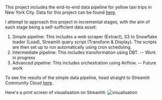 This project includes the end-to-end data pipeline for yellow taxi trips in New York City. Data for this project can be found [here](https://www.nyc.gov/site/tlc/about/tlc-trip-record-data.page). 

I attempt to approach this project in incremental stages, with the aim of each stage being a self-sufficient data asset:
1. Simple pipeline: This includes a web scraper (Extract), S3 to Snowflake loader (Load), Streamlit query script (Transform & Display). The scripts are then set up to run automatically using cron scheduling.
2. Intermediate pipeline: This includes transformation using DBT. -- Work in progress
3. Advanced pipeline: This includes orchestration using Airflow. -- Future work


To see the results of the simple data pipeline, head straight to Streamlit Community Cloud [here](https://nyc-yellowtaxi-yingxie24.streamlit.app/).

Here's a print screen of visualisation on Streamlit:
![visualisation](https://github.com/user-attachments/assets/0daacf80-1766-4b1d-a01b-e6416dd823a4)


